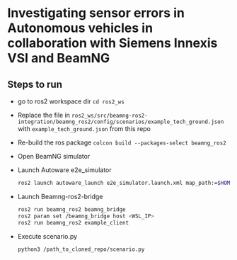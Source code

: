 # Investigating sensor errors in Autonomous vehicles in collaboration with Siemens Innexis VSI and BeamNG

## Steps to run

  - go to ros2 workspace dir `cd ros2_ws`
  - Replace the file in `ros2_ws/src/beamng-ros2-integration/beamng_ros2/config/scenarios/example_tech_ground.json` with `example_tech_ground.json` from this repo
  - Re-build the ros package `colcon build --packages-select beamng_ros2`

  - Open BeamNG simulator
  - Launch Autoware e2e_simulator
      ```bash
      ros2 launch autoware_launch e2e_simulator.launch.xml map_path:=$HOME/autoware_map/test-map vehicle_model:=sample_vehicle sensor_model:=sample_sensor_kit
      ```

  - Launch Beamng-ros2-bridge
      ```bash
      ros2 run beamng_ros2 beamng_bridge
      ros2 param set /beamng_bridge host <WSL_IP>
      ros2 run beamng_ros2 example_client
      ```

  - Execute scenario.py
      ```bash
      python3 /path_to_cloned_repo/scenario.py
      ```
